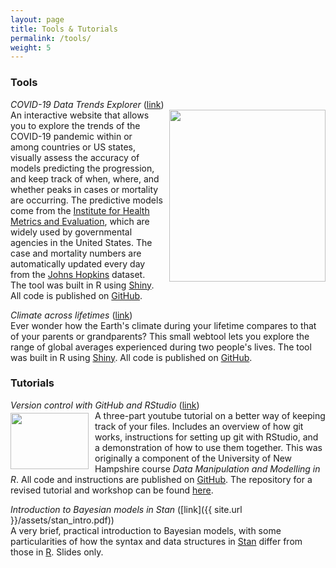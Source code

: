 ```yaml
---
layout: page
title: Tools & Tutorials
permalink: /tools/
weight: 5
---
```


### Tools  
*COVID-19 Data Trends Explorer* ([link](https://sz-tim.shinyapps.io/covid19-ihme/))    
[<img width="250" height="275" style="float:right; margin-left: 10px" src="{{ site.url }}/assets/COVID_Italy.png">](https://sz-tim.shinyapps.io/covid19-ihme/)An interactive website that allows you to explore the trends of the COVID-19 pandemic within or among countries or US states, visually assess the accuracy of models predicting the progression, and keep track of when, where, and whether peaks in cases or mortality are occurring. The predictive models come from the [Institute for Health Metrics and Evaluation](http://www.healthdata.org/covid), which are widely used by governmental agencies in the United States. The case and mortality numbers are automatically updated every day from the [Johns Hopkins](https://github.com/CSSEGISandData/COVID-19) dataset. The tool was built in R using [Shiny](https://shiny.rstudio.com/). All code is published on [GitHub](https://github.com/Sz-Tim/COVID19-IHME).  


*Climate across lifetimes* ([link](https://sz-tim.shinyapps.io/climate-in-my-life/))  
Ever wonder how the Earth's climate during your lifetime compares to that of your parents or grandparents? This small webtool lets you explore the range of global averages experienced during two people's lives. The tool was built in R using [Shiny](https://shiny.rstudio.com/). All code is published on [GitHub](https://github.com/Sz-Tim/climate-in-my-life).  



### Tutorials   
*Version control with GitHub and RStudio* ([link](https://www.youtube.com/playlist?list=PL7GjEq0oE7-YrZoV5eWkO-YOQbZtz-RxX))  
[<img width="125" height="90" style="float:left; margin-right: 10px; margin-top: 4px" src="{{ site.url }}/assets/git_workflow.png">](https://www.youtube.com/playlist?list=PL7GjEq0oE7-YrZoV5eWkO-YOQbZtz-RxX)A three-part youtube tutorial on a better way of keeping track of your files. Includes an overview of how git works, instructions for setting up git with RStudio, and a demonstration of how to use them together. This was originally a component of the University of New Hampshire course *Data Manipulation and Modelling in R*. All code and instructions are published on [GitHub](https://github.com/Sz-Tim/NR995_Module_9). The repository for a revised tutorial and workshop can be found [here](https://github.com/Sz-Tim/Bertelsmeier_Group). 

*Introduction to Bayesian models in Stan* ([link]({{ site.url }}/assets/stan_intro.pdf))  
A very brief, practical introduction to Bayesian models, with some particularities of how the syntax and data structures in [Stan](https://mc-stan.org//) differ from those in [R](http://cran.r-project.org/). Slides only. 
